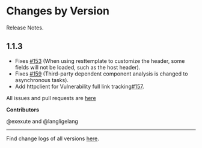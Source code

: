 Changes by Version
==================
Release Notes.

1.1.3
------------------
* Fixes [#153](https://github.com/HXSecurity/DongTai-agent-java/issues/153) (When using resttemplate to customize the header, some fields will not be loaded, such as the host header).
* Fixes [#159](https://github.com/HXSecurity/DongTai-agent-java/issues/159) (Third-party dependent component analysis is changed to asynchronous tasks).
* Add httpclient for Vulnerability full link tracking[#157](https://github.com/HXSecurity/DongTai-agent-java/issues/157).

All issues and pull requests are [here](https://github.com/HXSecurity/DongTai-agent-java/milestone/2)

**Contributors**

@exexute and @langligelang


------------------

Find change logs of all versions [here](changes).